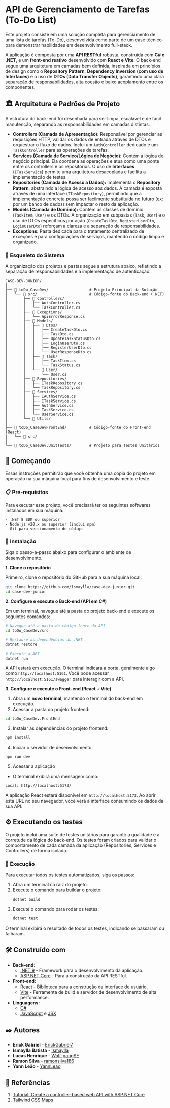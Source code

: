 # API de Gerenciamento de Tarefas (To-Do List)

Este projeto consiste em uma solução completa para gerenciamento de uma lista de tarefas (To-Do), desenvolvida como parte de um case técnico para demonstrar habilidades em desenvolvimento full-stack.

A aplicação é composta por uma **API RESTful** robusta, construída com **C# e .NET**, e um **front-end reativo** desenvolvido com **React e Vite**. O back-end segue uma arquitetura em camadas bem definida, inspirada em princípios de design como o **Repository Pattern**, **Dependency Inversion (com uso de Interfaces)** e o uso de **DTOs (Data Transfer Objects)**, garantindo uma clara separação de responsabilidades, alta coesão e baixo acoplamento entre os componentes.

## 🏛️ Arquitetura e Padrões de Projeto

A estrutura do back-end foi desenhada para ser limpa, escalável e de fácil manutenção, separando as responsabilidades em camadas distintas:

* **Controllers (Camada de Apresentação):** Responsável por gerenciar as requisições HTTP, validar os dados de entrada através de DTOs e orquestrar o fluxo de dados. Inclui um `AuthController` dedicado e um `TaskController` para as operações de tarefas.
* **Services (Camada de Serviço/Lógica de Negócio):** Contém a lógica de negócio principal. Ela coordena as operações e atua como uma ponte entre os controllers e os repositórios. O uso de **Interfaces** (`ITaskService`) permite uma arquitetura desacoplada e facilita a implementação de testes.
* **Repositories (Camada de Acesso a Dados):** Implementa o **Repository Pattern**, abstraindo a lógica de acesso aos dados. A camada é exposta através de uma interface (`ITaskRepository`), permitindo que a implementação concreta possa ser facilmente substituída no futuro (ex: por um banco de dados) sem impactar o resto da aplicação.
* **Models (Camada de Domínio):** Contém as classes de domínio (`TaskItem`, `User`) e os DTOs. A organização em subpastas (`Task`, `User`) e o uso de DTOs específicos por ação (`CreateTaskDto`, `RegisterUserDto`, `LoginUserDto`) reforçam a clareza e a separação de responsabilidades.
* **Exceptions:** Pasta dedicada para o tratamento centralizado de exceções e para configurações de serviços, mantendo o código limpo e organizado.


### 🌳 Esqueleto do Sistema

A organização dos projetos e pastas segue a estrutura abaixo, refletindo a separação de responsabilidades e a implementação de autenticação:

```
CASE-DEV-JUNIOR/
│
├── 📁 toDo_CaseDev/                  # Projeto Principal da Solução
│   └── 📁 src/                       # Código-fonte do Back-end (.NET)
│       ├── 📁 Controllers/
│       │   ├── AuthController.cs
│       │   └── TaskController.cs
│       ├── 📁 Exceptions/
│       │   └── ApiErrorResponse.cs
│       ├── 📁 Models/
│       │   ├── 📁 Dtos/
│       │   │   ├── CreateTaskDto.cs
│       │   │   ├── TaskDto.cs
│       │   │   ├── UpdateTaskStatusDto.cs
│       │   │   ├── LoginUserDto.cs
│       │   │   ├── RegisterUserDto.cs
│       │   │   └── UserResponseDto.cs
│       │   ├── 📁 Task/
│       │   │   ├── TaskItem.cs
│       │   │   └── TaskStatus.cs
│       │   └── 📁 User/
│       │       └── User.cs
│       ├── 📁 Repositories/
│       │   ├── ITaskRepository.cs
│       │   └── TaskRepository.cs
│       ├── 📁 Services/
│       │   ├── IAuthService.cs
│       │   ├── ITaskService.cs
│       │   ├── AuthService.cs
│       │   ├── TaskService.cs
│       │   └── UserService.cs
│       └── 📁 Utils/
│
├── 📁 toDo_CaseDevFrontEnd/          # Código-fonte do Front-end (React)
│   └── 📁 src/
│
└── 📁 toDo_CaseDev.UnitTests/        # Projeto para Testes Unitários
```

## 🚀 Começando

Essas instruções permitirão que você obtenha uma cópia do projeto em operação na sua máquina local para fins de desenvolvimento e teste.

### 📋 Pré-requisitos

Para executar este projeto, você precisará ter os seguintes softwares instalados em sua máquina:

```
- .NET 8 SDK ou superior
- Node.js v20.x ou superior (inclui npm)
- Git para versionamento de código
```

### 🔧 Instalação

Siga o passo-a-passo abaixo para configurar o ambiente de desenvolvimento.

**1. Clone o repositório**

Primeiro, clone o repositório do GitHub para a sua máquina local.

```bash
git clone https://github.com/Ismaylla/case-dev-junior.git
cd case-dev-junior
```

**2. Configure e execute o Back-end (API em C#)**

Em um terminal, navegue até a pasta do projeto back-end e execute os seguintes comandos:

```bash
# Navegue até a pasta do código-fonte da API
cd toDo_CaseDev/src

# Restaure as dependências do .NET
dotnet restore

# Execute a API
dotnet run
```
A API estará em execução. O terminal indicará a porta, geralmente algo como `http://localhost:5161`. Você pode acessar `http://localhost:5161/swagger` para interagir com a API.

**3. Configure e execute o Front-end (React + Vite)**

1. Abra um **novo terminal**, mantendo o terminal do back-end em execução.
2. Acessar a pasta do projeto frontend:
```bash
cd toDo_CaseDev.FrontEnd
```

3. Instalar as dependências do projeto frontend:

```bash
npm install
```
4. Iniciar o servidor de desenvolvimento:

```bash
npm run dev
```
5. Acessar a aplicação

- O terminal exibirá uma mensagem como:

```bash
Local: http://localhost:5173/
```
A aplicação React estará disponível em `http://localhost:5173`. Ao abrir esta URL no seu navegador, você verá a interface consumindo os dados da sua API.

## ⚙️ Executando os testes

O projeto inclui uma suíte de testes unitários para garantir a qualidade e a corretude da lógica do back-end. Os testes foram criados para validar o comportamento de cada camada da aplicação (Repositories, Services e Controllers) de forma isolada.

### 🔧 Execução

Para executar todos os testes automatizados, siga os passos:

1.  Abra um terminal na raiz do projeto.
2.  Execute o comando para buildar o projeto:
    ```bash
    dotnet build
    ```
3.  Execute o comando para rodar os testes:
    ```bash
    dotnet test
    ```

O terminal exibirá o resultado de todos os testes, indicando se passaram ou falharam.

## 🛠️ Construído com

* **Back-end:**
    * [.NET 9](https://dotnet.microsoft.com/pt-br/download/dotnet/9.0) - Framework para o desenvolvimento da aplicação.
    * [ASP.NET Core](https://dotnet.microsoft.com/pt-br/apps/aspnet) - Para a construção da API RESTful.
* **Front-end:**
    * [React](https://react.dev/) - Biblioteca para a construção da interface de usuário.
    * [Vite](https://vitejs.dev/) - Ferramenta de build e servidor de desenvolvimento de alta performance.
* **Linguagens:**
    * [C#](https://learn.microsoft.com/pt-br/dotnet/csharp/)
    * [JavaScript](https://developer.mozilla.org/pt-BR/docs/Web/JavaScript) e [JSX](https://react.dev/learn/writing-markup-with-jsx)

## ✒️ Autores

* **Erick Gabriel** - [ErickGabriel7](https://github.com/ErickGabriel7)
* **Ismaylla Batista** - [Ismaylla](https://github.com/Ismaylla)
* **Lucas Henrique** - [Wolf-gangSE](https://github.com/Wolf-gangSE)
* **Ramon Silva** - [ramonsilva186](https://github.com/ramonsilva186)
* **Yann Leão** - [YannLeao](https://github.com/YannLeao)

## 📄 Referências

1. [Tutorial: Create a controller-based web API with ASP.NET Core](https://learn.microsoft.com/en-us/aspnet/core/tutorials/first-web-api?view=aspnetcore-9.0&utm_source=chatgpt.com&tabs=visual-studio-code)
2. [Tailwind CSS Maps](https://preline.co/docs/maps.html)
